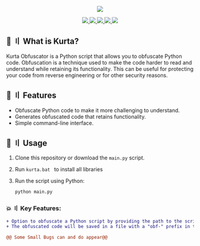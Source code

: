 <p align="center">
  <img src="https://media.discordapp.net/attachments/972533899462836334/1135945103383482419/5DC7677E-4B7F-4486-9F0D-FCE8B73214D4.gif">
</p>

<p align="center">
  <a href="https://www.python.org">
    <img src="https://img.shields.io/badge/Python-3.11-blue">
    <img src="https://img.shields.io/badge/Version-1.0-success">
    <img src="https://img.shields.io/badge/License-MIT-important"> 
    <img src="https://img.shields.io/github/stars/23Savagee/Kurta-?style=flat&color=red">
  </a>
  <a href="https://github.com/23Savagee/Kurta-">
    <img src="https://visitor-badge.laobi.icu/badge?page_id=23Savagee.Kurta-" /></a>
    
  </a> 

## 🔐 〢 What is Kurta?
Kurta Obfuscator is a Python script that allows you to obfuscate Python code. Obfuscation is a technique used to make the code harder to read and understand while retaining its functionality. This can be useful for protecting your code from reverse engineering or for other security reasons.

## 📁 〢 Features

- Obfuscate Python code to make it more challenging to understand.
- Generates obfuscated code that retains functionality.
- Simple command-line interface.

## 📝 〢 Usage
1. Clone this repository or download the `main.py` script.
2. Run  `kurta.bat ` to install all libraries
3. Run the script using Python:

   ```bash
   python main.py
   ```
### 💥 〢 Key Features:
```diff
+ Option to obfuscate a Python script by providing the path to the script file you want to obfuscate.
+ The obfuscated code will be saved in a file with a "obf-" prefix in the "build" folder.

@@ Some Small Bugs can and do appear@@
```
